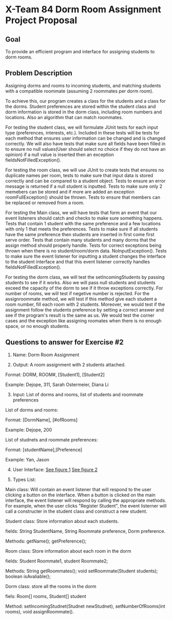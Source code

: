 # X-Team 84 Dorm Room Assignment Project Proposal

## Goal
To provide an efficient program and interface for assigning students to dorm rooms.

## Problem Description

Assigning dorms and rooms to incoming students, and matching students with a compatible roommate (assuming 2 roommates per dorm room).

To achieve this, our program creates a class for the students and a class for the dorms. Student preferences are stored within the student class and dorm information is stored in the dorm class, including room numbers and locations. Also an algorithm that can match roommates.

For testing the student class, we will formulate JUnit tests for each input type (preferences, interests, etc.). Included in these tests will be tests for each method that ensures user information can be changed and is changed correctly. We will also have tests that make sure all fields have been filled in to ensure no null values(User should select no choice if they do not have an opinion) if a null value is inserted then an exception fieldsNotFilledException().

For testing the room class, we will use JUnit to create tests that ensures no duplicate names per room, tests to make sure that input data is stored correctly and can be compared to a student object. Tests to ensure an error message is returned if a null student is inputted. Tests to make sure only 2 memebers can be stored and if more are added an exception roomFullException() should be thrown. Tests to ensure that members can be replaced or removed from a room.

For testing the Main class, we will have tests that form an event that our event listeners should catch and checks to make sure something happens. Tests that contain 1 student with the same preference and a few locations with only 1 that meets the preferences. Tests to make sure if all students have the same preference then students are inserted in first come first serve order. Tests that contain many students and many dorms that the assign method should properly handle. Tests for correct exceptions being thrown when there is no student/room/dorm data. NoInputException(). Tests to make sure the event listener for inputting a student changes the interface to the student interface and that this event listener correctly handles fieldsNotFilledException().

For testing the dorm class, we will test the setIncomingStudents by passing students to see if it works. Also we will pass null students and students exceed the capacity of the dorm to see if it throw exceptions correctly. For number of rooms, we will test if negetive number is rejected. For the assignroommate method, we will test if this method give each student a room number, fill each room with 2 students. Moreover, we would test if the assignment follow the students preference by setting a correct answer and see if the program's result is the same as us. We would test the corner cases and the exception like assigning roomates when there is no enough space, or no enough students.

## Questions to answer for Exercise #2

1. Name: Dorm Room Assignment



2. Output: A room assignment with 2 students attached.

Format: DORM, ROOM#, [Student1], [Student2]

Example: Dejope, 311, Sarah Ostermeier, Diana Li




3. Input: List of dorms and rooms, list of students and roommate preferences

List of dorms and rooms:

Format: [DormName], [#ofRooms]

Example: Dejope, 200

List of studnets and roommate preferences: 

Format: [studentName],[Preference]

Example: Yan, Jason




4. User Interface: 
[See figure 1](https://github.com/SarahOstermeier/expert-octo-enigma/blob/master/main%20interface.png)
[See figure 2](https://github.com/SarahOstermeier/expert-octo-enigma/blob/master/student%20interface.png)




5. Types List: 

Main class: Will contain an event listener that will respond to the user clicking a button on the interface. When a button is clicked on the main interface, the event listener will respond by calling the appropriate methods. For example, when the user clicks "Register Student", the event listerner will call a constructer in the student class and construct a new student. 


Student class: Store information about each students.

fields: String StudentName, String Roommate preference, Dorm preference.

Methods: getName(); getPreference();


Room class: Store information about each room in the dorm

fields: Student Roommate1, student Roommate2;

Methods: String getRoommates(); void setRoommate(Student students); boolean isAvaliable();


Dorm class: store all the rooms in the dorm

fiels: Room[] rooms, Student[] student

Method: setIncomingStudnet(Studnet newStudnet), setNumberOfRooms(int rooms), void assignRoommate().



